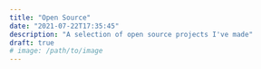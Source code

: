 ```yaml
---
title: "Open Source"
date: "2021-07-22T17:35:45"
description: "A selection of open source projects I've made"
draft: true
# image: /path/to/image
---
```

